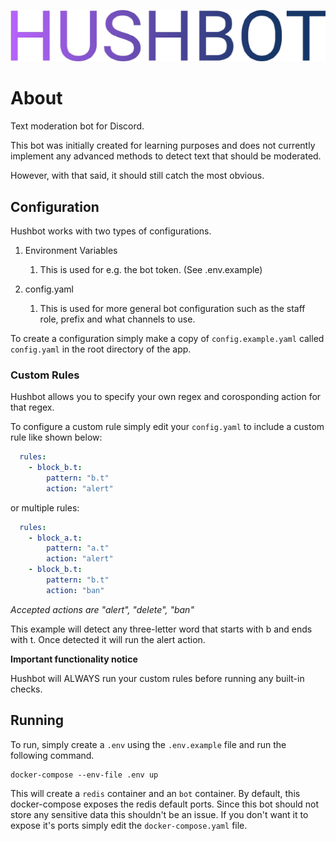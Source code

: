 ![Logo](logo.png)

# About

Text moderation bot for Discord.

This bot was initially created for learning purposes and does not currently implement any advanced methods to detect text that should be moderated.

However, with that said, it should still catch the most obvious.

## Configuration

Hushbot works with two types of configurations.

1. Environment Variables
    1. This is used for e.g. the bot token. (See .env.example)
    
2. config.yaml
    1. This is used for more general bot configuration such as the staff role, prefix and what channels to use.

To create a configuration simply make a copy of `config.example.yaml` called `config.yaml` in the root directory of the app.

### Custom Rules

Hushbot allows you to specify your own regex and corosponding action for that regex.

To configure a custom rule simply edit your `config.yaml` to include a custom rule like shown below:

```yaml
  rules:
    - block_b.t:
        pattern: "b.t"
        action: "alert"
```

or multiple rules:

```yaml
  rules:
    - block_a.t:
        pattern: "a.t"
        action: "alert"
    - block_b.t:
        pattern: "b.t"
        action: "ban"
```

*Accepted actions are "alert", "delete", "ban"*

This example will detect any three-letter word that starts with b and ends with t. Once detected it will run the alert action.

**Important functionality notice**

Hushbot will ALWAYS run your custom rules before running any built-in checks.

## Running

To run, simply create a `.env` using the `.env.example` file and run the following command.

```shell
docker-compose --env-file .env up
```

This will create a `redis` container and an `bot` container.
By default, this docker-compose exposes the redis default ports. Since this bot should not store any sensitive data this shouldn't be an issue. If you don't want it to expose it's ports simply edit the `docker-compose.yaml` file.
